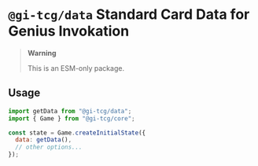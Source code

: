# `@gi-tcg/data` Standard Card Data for Genius Invokation

> **Warning**
>
> This is an ESM-only package.

## Usage

```js
import getData from "@gi-tcg/data";
import { Game } from "@gi-tcg/core";

const state = Game.createInitialState({
  data: getData(),
  // other options...
});
```

